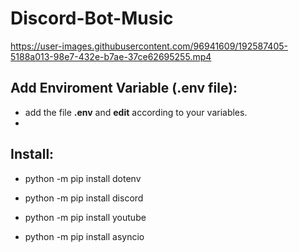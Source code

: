 # Discord-Bot-Music


https://user-images.githubusercontent.com/96941609/192587405-5188a013-98e7-432e-b7ae-37ce62695255.mp4


## Add Enviroment Variable (.env file):
- add the file **.env** and **edit** according to your variables.
- 
## Install:
- python -m pip install dotenv

- python -m pip install discord

- python -m pip install youtube

- python -m pip install asyncio



